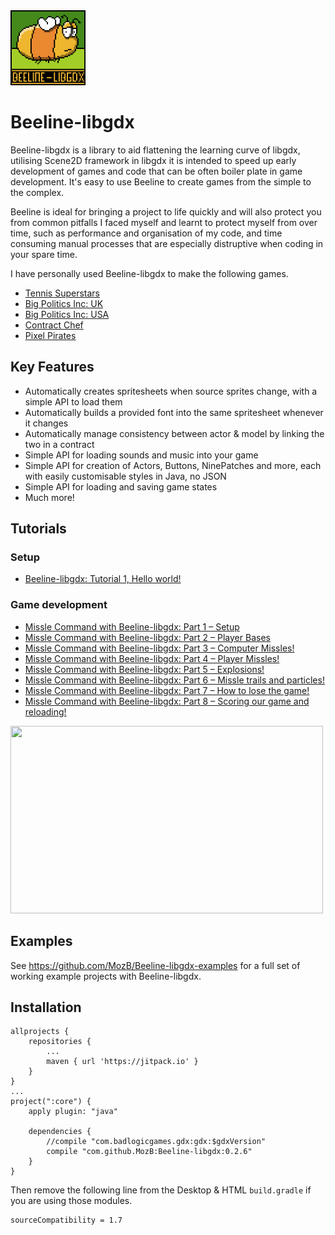 <img src="https://github.com/MozB/Beeline-libgdx-examples/blob/master/beeline-in/img/logo.png" width="120" height="120">

# Beeline-libgdx

Beeline-libgdx is a library to aid flattening the learning curve of  libgdx, utilising Scene2D framework in libgdx it is intended to speed up early development of games and code that can be often boiler plate in  game development.  It's easy to use Beeline to create games from the  simple to the complex.  

Beeline is ideal for bringing a project to life quickly and will also protect you from common pitfalls I faced myself  and learnt to protect myself from over time, such as performance and organisation of my code, and time consuming manual processes that are especially distruptive when coding in your spare time.

I have personally used Beeline-libgdx to make the following games.

* [Tennis Superstars](https://play.google.com/store/apps/details?id=com.moz.tennis)
* [Big Politics Inc: UK](https://play.google.com/store/apps/details?id=com.moz.politics)
* [Big Politics Inc: USA](https://play.google.com/store/apps/details?id=com.moz.politics.us)
* [Contract Chef](https://play.google.com/store/apps/details?id=com.moz.chef)
* [Pixel Pirates](https://play.google.com/store/apps/details?id=com.moz.pixelpirates)

## Key Features

* Automatically creates spritesheets when source sprites change, with a simple API to load them
* Automatically builds a provided font into the same spritesheet whenever it changes
* Automatically manage consistency between actor & model by linking the two in a contract
* Simple API for loading sounds and music into your game
* Simple API for creation of Actors, Buttons, NinePatches and more, each with easily customisable styles in Java, no JSON
* Simple API for loading and saving game states
* Much more!

## Tutorials
### Setup
* [Beeline-libgdx: Tutorial 1, Hello world!](http://trailblaze.games/2020/03/22/beeline-libgdx-tutorial-1-hello-world/)
### Game development
* [Missle Command with Beeline-libgdx: Part 1 – Setup](https://trailblaze.games/2020/04/02/missle-command-with-beeline-libgdx-part-1-setup/)
* [Missle Command with Beeline-libgdx: Part 2 – Player Bases](https://trailblaze.games/2020/04/02/missle-command-with-beeline-libgdx-part-2-player-bases/)
* [Missle Command with Beeline-libgdx: Part 3 – Computer Missles!](https://trailblaze.games/2020/04/03/missle-command-with-beeline-libgdx-part-3-computer-missles/)
* [Missle Command with Beeline-libgdx: Part 4 – Player Missles!](https://trailblaze.games/2020/04/05/missle-command-with-beeline-libgdx-part-4-player-missles/)
* [Missle Command with Beeline-libgdx: Part 5 – Explosions!](https://trailblaze.games/2020/04/06/missle-command-with-beeline-libgdx-part-5-explosions/)
* [Missle Command with Beeline-libgdx: Part 6 – Missle trails and particles!](https://trailblaze.games/2020/04/09/missle-command-with-beeline-libgdx-part-6-missle-trails-and-particles/)
* [Missle Command with Beeline-libgdx: Part 7 – How to lose the game!](https://trailblaze.games/2020/04/10/missle-command-with-beeline-libgdx-part-7-how-to-lose-the-game/)
* [Missle Command with Beeline-libgdx: Part 8 – Scoring our game and reloading!](https://trailblaze.games/2020/04/11/missle-command-with-beeline-libgdx-part-8-scoring-our-game-and-reloading/)

<img src="https://trailblaze.games/wp-content/uploads/2020/04/mygif-10.gif" width="500" height="300">

## Examples
See https://github.com/MozB/Beeline-libgdx-examples for a full set of working example projects with Beeline-libgdx.

## Installation

```
allprojects {
    repositories {
        ...
        maven { url 'https://jitpack.io' }
    }
}
...
project(":core") {
    apply plugin: "java"

    dependencies {
        //compile "com.badlogicgames.gdx:gdx:$gdxVersion"
        compile "com.github.MozB:Beeline-libgdx:0.2.6"
    }
}
```
Then remove the following line from the Desktop & HTML `build.gradle` if you are using those modules.

```
sourceCompatibility = 1.7
```
